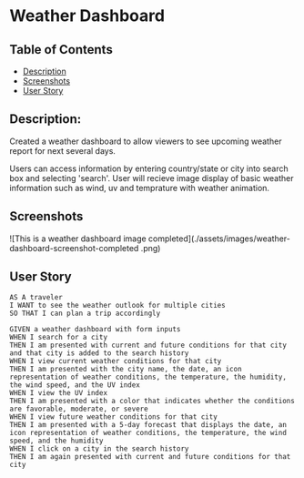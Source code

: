 # Weather Dashboard

## Table of Contents

- [Description](#description)
- [Screenshots](#screenshots)
- [User Story](#user-story)

## Description:

Created a weather dashboard to allow viewers to see upcoming weather report for next several days.

Users can access information by entering country/state or city into search box and selecting 'search'.
User will recieve image display of basic weather information such as wind, uv and temprature with weather animation.

## Screenshots

![This is a weather dashboard image completed](./assets/images/weather-dashboard-screenshot-completed .png)

## User Story

```
AS A traveler
I WANT to see the weather outlook for multiple cities
SO THAT I can plan a trip accordingly
```

```
GIVEN a weather dashboard with form inputs
WHEN I search for a city
THEN I am presented with current and future conditions for that city and that city is added to the search history
WHEN I view current weather conditions for that city
THEN I am presented with the city name, the date, an icon representation of weather conditions, the temperature, the humidity, the wind speed, and the UV index
WHEN I view the UV index
THEN I am presented with a color that indicates whether the conditions are favorable, moderate, or severe
WHEN I view future weather conditions for that city
THEN I am presented with a 5-day forecast that displays the date, an icon representation of weather conditions, the temperature, the wind speed, and the humidity
WHEN I click on a city in the search history
THEN I am again presented with current and future conditions for that city
```
